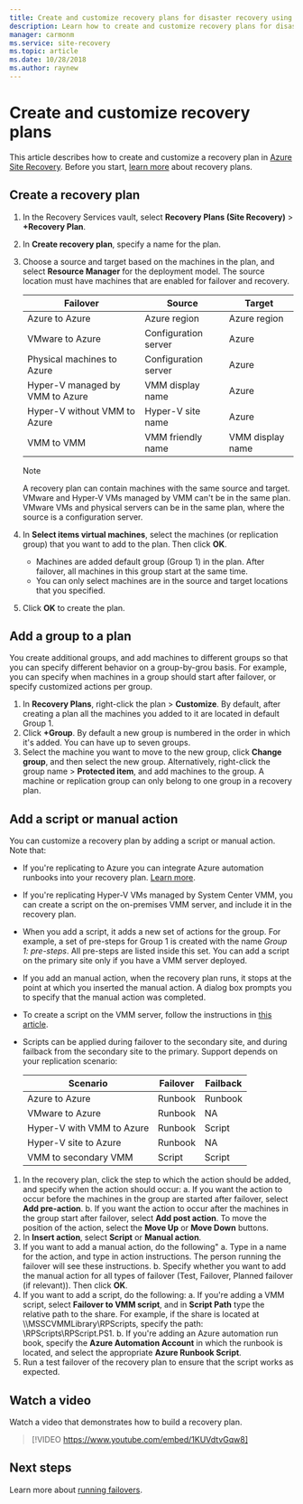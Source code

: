 ```yaml
---
title: Create and customize recovery plans for disaster recovery using Azure Site Recovery | Microsoft Docs
description: Learn how to create and customize recovery plans for disaster recovery using the Azure Site Recovery service.
manager: carmonm
ms.service: site-recovery
ms.topic: article
ms.date: 10/28/2018
ms.author: raynew
---
```


# Create and customize recovery plans

This article describes how to create and customize a recovery plan in [Azure Site Recovery](site-recovery-overview.md). Before you start, [learn more](recovery-plan-overview.md) about recovery plans.

## Create a recovery plan

1. In the Recovery Services vault, select **Recovery Plans (Site Recovery)** > **+Recovery Plan**.
2. In **Create recovery plan**, specify a name for the plan.
3. Choose a source and target based on the machines in the plan, and select **Resource Manager** for the deployment model. The source location must have machines that are enabled for failover and recovery. 

   **Failover** | **Source** | **Target** 
   --- | --- | ---
   Azure to Azure | Azure region |Azure region
   VMware  to Azure | Configuration server | Azure
   Physical machines to Azure | Configuration server | Azure   
   Hyper-V managed by VMM to Azure  | VMM display name | Azure
   Hyper-V without VMM to Azure | Hyper-V site name | Azure
   VMM to VMM |VMM friendly name | VMM display name 

   > [!NOTE]
   > A recovery plan can contain machines with the same source and target. 
   > VMware and Hyper-V VMs managed by VMM can't be in the same plan. VMware VMs and physical servers can be in the same plan, where the source is a configuration server.

2. In **Select items virtual machines**, select the machines (or replication group) that you want to add to the plan. Then click **OK**.
    - Machines are added default group (Group 1) in the  plan. After failover, all machines in this group start at the same time.
    - You can only select machines are in the source and target locations that you specified. 
1. Click **OK** to create the plan.

## Add a group to a plan

You create additional groups, and add machines to different groups so that you can specify different behavior on a group-by-grou basis. For example, you can specify when machines in a group should start after failover, or specify customized actions per group.

1. In **Recovery Plans**, right-click the plan > **Customize**. By default, after creating a plan all the machines you added to it are located in default Group 1.
2. Click **+Group**. By default a new group is numbered in the order in which it's added. You can have up to seven groups.
3. Select the machine you want to move to the new group, click **Change group**, and then select the new group. Alternatively, right-click the group name > **Protected item**, and add machines to the group. A machine or replication group can only belong to one group in a recovery plan.


## Add a script or manual action

You can customize a recovery plan by adding a script or manual action. Note that:

- If you're replicating to Azure you can integrate Azure automation runbooks into your recovery plan. [Learn more](site-recovery-runbook-automation.md).
- If you're replicating Hyper-V VMs managed by System Center VMM, you can create a script on the on-premises VMM server, and include it in the recovery plan.
- When you add a script, it adds a new set of actions for the group. For example, a set of pre-steps for Group 1 is created with the name *Group 1: pre-steps*. All pre-steps are listed inside this set. You can add a script on the primary site only if you have a VMM server deployed.
- If you add an manual action, when the recovery plan runs, it stops at the point at which you inserted the manual action. A dialog box prompts you to specify that the manual action was completed.
- To create a script on the VMM server, follow the instructions in [this article](hyper-v-vmm-recovery-script.md).
- Scripts can be applied during failover to the secondary site, and during failback from the secondary site to the primary. Support depends on your replication scenario:
    
    **Scenario** | **Failover** | **Failback**
    --- | --- | --- 
    Azure to Azure  | Runbook | Runbook
    VMware to Azure | Runbook | NA 
    Hyper-V with VMM to Azure | Runbook | Script
    Hyper-V site to Azure | Runbook | NA
    VMM to secondary VMM | Script | Script

1. In the recovery plan, click the step to which the action should be added, and specify when the action should occur:
    a. If you want the action to occur before the machines in the group are started after failover, select **Add pre-action**.
    b. If you want the action to occur after the machines in the group start after failover, select **Add post action**. To move the position of the action, select the **Move Up** or **Move Down** buttons.
2. In **Insert action**, select **Script** or **Manual action**.
3. If you want to add a manual action, do the following"
    a. Type in a name for the action, and type in action instructions. The person running the failover will see these instructions.
    b. Specify whether you want to add the manual action for all types of failover (Test, Failover, Planned failover (if relevant)). Then click **OK**.
4. If you want to add a script, do the following:
    a. If you're adding a VMM script, select **Failover to VMM script**, and in **Script Path** type the relative path to the share. For example, if the share is located at \\<VMMServerName>\MSSCVMMLibrary\RPScripts, specify the path: \RPScripts\RPScript.PS1.
    b. If you're adding an Azure automation run book, specify the **Azure Automation Account** in which the runbook is located, and select the appropriate **Azure Runbook Script**.
5. Run a test failover of the recovery plan to ensure that the script works as expected.

## Watch a video

Watch a video that demonstrates how to build a recovery plan.


> [!VIDEO https://www.youtube.com/embed/1KUVdtvGqw8]

## Next steps

Learn more about [running failovers](site-recovery-failover.md).  

    
